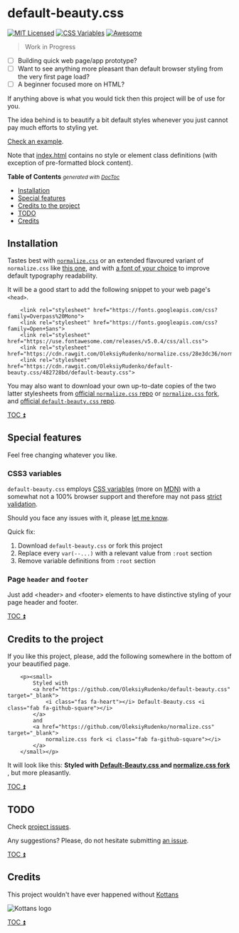 # default-beauty.css

[![MIT Licensed](https://img.shields.io/badge/license-MIT-blue.svg)](https://github.com/OleksiyRudenko/default-beauty.css/blob/master/LICENSE.md)
[![CSS Variables](https://img.shields.io/badge/CSS-variables-orange.svg)](https://www.w3.org/TR/css-variables-1/)
[![Awesome](https://cdn.rawgit.com/sindresorhus/awesome/d7305f38d29fed78fa85652e3a63e154dd8e8829/media/badge.svg)](https://github.com/sindresorhus/awesome#front-end-development)

> Work in Progress

 - [ ] Building quick web page/app prototype?
 - [ ] Want to see anything more pleasant than default
       browser styling from the very first page load?
 - [ ] A beginner focused more on HTML?

If anything above is what you would tick then this project
will be of use for you.

The idea behind is to beautify a bit default styles whenever
you just cannot pay much efforts to styling yet.

[Check an example](https://oleksiyrudenko.github.io/default-beauty.css/).

Note that [index.html](index.html) contains no style or element class definitions
(with exception of pre-formatted block content).

<!-- START doctoc generated TOC please keep comment here to allow auto update -->
<!-- DON'T EDIT THIS SECTION, INSTEAD RE-RUN doctoc TO UPDATE -->
**Table of Contents**
<small>*generated with [DocToc](https://github.com/thlorenz/doctoc)*</small>

  - [Installation](#installation)
  - [Special features](#special-features)
  - [Credits to the project](#credits-to-the-project)
  - [TODO](#todo)
  - [Credits](#credits)

<!-- END doctoc generated TOC please keep comment here to allow auto update -->

## Installation

Tastes best with [`normalize.css`](https://github.com/necolas/normalize.css)
or an extended flavoured variant of `normalize.css` like
[this one](https://github.com/OleksiyRudenko/normalize.css), and
with [a font of your choice](https://www.w3schools.com/howto/howto_google_fonts.asp)
to improve default typography readability.

It will be a good start to add the following snippet to your web page's `<head>`.

```
    <link rel="stylesheet" href="https://fonts.googleapis.com/css?family=Overpass%20Mono">
    <link rel="stylesheet" href="https://fonts.googleapis.com/css?family=Open+Sans">
    <link rel="stylesheet" href="https://use.fontawesome.com/releases/v5.0.4/css/all.css">
    <link rel="stylesheet" href="https://cdn.rawgit.com/OleksiyRudenko/normalize.css/28e3dc36/normalize.css">
    <link rel="stylesheet" href="https://cdn.rawgit.com/OleksiyRudenko/default-beauty.css/482728bd/default-beauty.css">
```

You may also want to download your own up-to-date copies of the two latter stylesheets
from [official `normalize.css` repo](https://github.com/necolas/normalize.css) or
[`normalize.css` fork](https://github.com/OleksiyRudenko/normalize.css),
and [official `default-beauty.css` repo](https://github.com/OleksiyRudenko/default-beauty.css).

[TOC :arrow_double_up: ](#table-of-contents)

## Special features

Feel free changing whatever you like.

### CSS3 variables

`default-beauty.css` employs
[CSS variables](https://www.w3.org/TR/css-variables-1/)
(more on [MDN](https://developer.mozilla.org/en-US/docs/Web/CSS/Using_CSS_variables))
with a somewhat not a 100% browser support and therefore may not pass
[strict validation](https://jigsaw.w3.org/css-validator/validator?uri=https%3A%2F%2Frawgit.com%2FOleksiyRudenko%2Fdefault-beauty.css%2Fmaster%2Fdefault-beauty.css&profile=css3svg&usermedium=all&warning=1&vextwarning=&lang=en).

Should you face any issues with it, please
[let me know](https://github.com/OleksiyRudenko/default-beauty.css/issues).

Quick fix:
1. Download `default-beauty.css` or fork this project
2. Replace every `var(--...)` with a relevant value from `:root` section
3. Remove variable definitions from `:root` section

### Page `header` and `footer`

Just add &lt;header&gt; and &lt;footer&gt; elements to have distinctive
styling of your page header and footer.

[TOC :arrow_double_up: ](#table-of-contents)

## Credits to the project

If you like this project, please, add the following somewhere in the bottom
of your beautified page.

```
    <p><small>
        Styled with
        <a href="https://github.com/OleksiyRudenko/default-beauty.css" target="_blank">
            <i class="fas fa-heart"></i> Default-Beauty.css <i class="fab fa-github-square"></i>
        </a>
        and
        <a href="https://github.com/OleksiyRudenko/normalize.css" target="_blank">
            normalize.css fork <i class="fab fa-github-square"></i>
        </a>
    </small></p>
```

It will look like this:
**Styled with
<a href="https://github.com/OleksiyRudenko/default-beauty.css" target="_blank">
    <i class="fas fa-heart"></i> Default-Beauty.css <i class="fab fa-github-square"></i>
</a>
and
<a href="https://github.com/OleksiyRudenko/normalize.css" target="_blank">
    normalize.css fork <i class="fab fa-github-square"></i>
</a>**, but more pleasantly.

[TOC :arrow_double_up: ](#table-of-contents)

## TODO

Check [project issues](https://github.com/OleksiyRudenko/default-beauty.css/issues).

Any suggestions? Please, do not hesitate submitting
[an issue](https://github.com/OleksiyRudenko/default-beauty.css/issues).

[TOC :arrow_double_up: ](#table-of-contents)

## Credits

This project wouldn't have ever happened without [Kottans](https://github.com/kottans)

![Kottans logo](https://avatars0.githubusercontent.com/u/6013442?s=200&v=4)

[TOC :arrow_double_up: ](#table-of-contents)